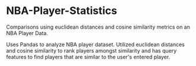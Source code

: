 # NBA-Player-Statistics
Comparisons using euclidean distances and cosine similarity metrics on an NBA Player Data. 

Uses Pandas to analyze NBA player dataset. Utilized euclidean distances and cosine similarity to rank players amongst similarity and has query features to find players that are similar to the user's entered player.
